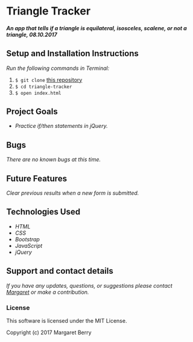 # Triangle Tracker

#### _An app that tells if a triangle is equilateral, isosceles, scalene, or not a triangle, 08.10.2017_

## Setup and Installation Instructions
_Run the following commands in Terminal:_

1. `$ git clone` [this repository](https://github.com/codemargaret/triangle-tracker.git)
2. `$ cd triangle-tracker`
3. `$ open index.html`

## Project Goals
* _Practice if/then statements in jQuery._

## Bugs
_There are no known bugs at this time._

## Future Features
_Clear previous results when a new form is submitted._

## Technologies Used
* _HTML_
* _CSS_
* _Bootstrap_
* _JavaScript_
* _jQuery_

## Support and contact details
_If you have any updates, questions, or suggestions please contact [Margaret] or make a contribution._

[Margaret]: mailto:codeberry1@gmail.com

### License
This software is licensed under the MIT License.

Copyright (c) 2017 Margaret Berry
